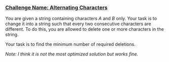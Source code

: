 ### [Challenge Name: Alternating Characters ](/challenges/alternating-characters)


You are given a string containing characters $A$ and $B$ only.  Your task is to change it into a string such that every two consecutive characters are different. To do this, you are allowed to delete one or more characters in the string.  

Your task is to find the minimum number of required deletions.

*Note: I think it is not the most optimized solution but works fine.* 
